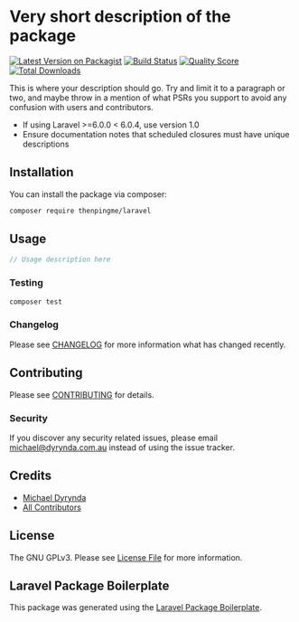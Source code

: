 # Very short description of the package

[![Latest Version on Packagist](https://img.shields.io/packagist/v/thenpingme/laravel.svg?style=flat-square)](https://packagist.org/packages/thenpingme/laravel)
[![Build Status](https://img.shields.io/travis/thenpingme/laravel/master.svg?style=flat-square)](https://travis-ci.org/thenpingme/laravel)
[![Quality Score](https://img.shields.io/scrutinizer/g/thenpingme/laravel.svg?style=flat-square)](https://scrutinizer-ci.com/g/thenpingme/laravel)
[![Total Downloads](https://img.shields.io/packagist/dt/thenpingme/laravel.svg?style=flat-square)](https://packagist.org/packages/thenpingme/laravel)

This is where your description should go. Try and limit it to a paragraph or two, and maybe throw in a mention of what PSRs you support to avoid any confusion with users and contributors.

* If using Laravel >=6.0.0 < 6.0.4, use version 1.0
* Ensure documentation notes that scheduled closures must have unique descriptions

## Installation

You can install the package via composer:

```bash
composer require thenpingme/laravel
```

## Usage

``` php
// Usage description here
```

### Testing

``` bash
composer test
```

### Changelog

Please see [CHANGELOG](CHANGELOG.md) for more information what has changed recently.

## Contributing

Please see [CONTRIBUTING](CONTRIBUTING.md) for details.

### Security

If you discover any security related issues, please email michael@dyrynda.com.au instead of using the issue tracker.

## Credits

- [Michael Dyrynda](https://github.com/thenpingme)
- [All Contributors](../../contributors)

## License

The GNU GPLv3. Please see [License File](LICENSE.md) for more information.

## Laravel Package Boilerplate

This package was generated using the [Laravel Package Boilerplate](https://laravelpackageboilerplate.com).
